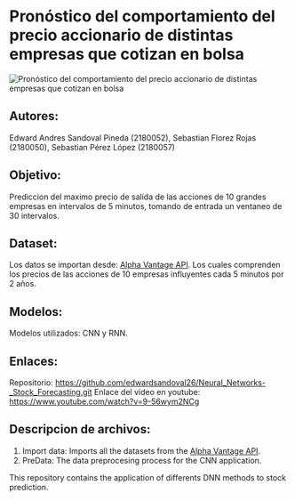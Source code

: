 # Pronóstico del comportamiento del precio accionario de distintas empresas que cotizan en bolsa
![Pronóstico del comportamiento del precio accionario de distintas empresas que cotizan en bolsa](https://user-images.githubusercontent.com/74032759/158071917-80fe2038-0476-476c-84e0-c9d55396127d.png)

## Autores:
Edward Andres Sandoval Pineda (2180052), Sebastian Florez Rojas (2180050), Sebastian Pérez López (2180057)

## Objetivo:
Prediccion del maximo precio de salida de las acciones de 10 grandes empresas en intervalos de 5 minutos, tomando de entrada un ventaneo de 30 intervalos.

## Dataset:
Los datos se importan desde: [Alpha Vantage API](https://www.alphavantage.co/documentation/).
Los cuales comprenden los precios de las acciones de 10 empresas influyentes cada 5 minutos por 2 años.

## Modelos:
Modelos utilizados: CNN y RNN.

## Enlaces:
Repositorio: https://github.com/edwardsandoval26/Neural_Networks-_Stock_Forecasting.git
Enlace del video en youtube: https://www.youtube.com/watch?v=9-56wym2NCg

## Descripcion de archivos:
1) Import data: Imports all the datasets from the [Alpha Vantage API](https://www.alphavantage.co/documentation/).
2) PreData: The data preprocesing process for the CNN application.


This repository contains the application of differents DNN methods to stock prediction.

